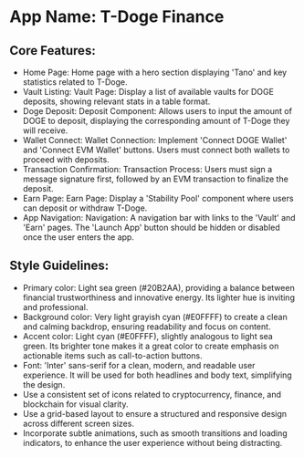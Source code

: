 # **App Name**: T-Doge Finance

## Core Features:

- Home Page: Home page with a hero section displaying 'Tano' and key statistics related to T-Doge.
- Vault Listing: Vault Page: Display a list of available vaults for DOGE deposits, showing relevant stats in a table format.
- Doge Deposit: Deposit Component: Allows users to input the amount of DOGE to deposit, displaying the corresponding amount of T-Doge they will receive.
- Wallet Connect: Wallet Connection: Implement 'Connect DOGE Wallet' and 'Connect EVM Wallet' buttons. Users must connect both wallets to proceed with deposits.
- Transaction Confirmation: Transaction Process: Users must sign a message signature first, followed by an EVM transaction to finalize the deposit.
- Earn Page: Earn Page: Display a 'Stability Pool' component where users can deposit or withdraw T-Doge.
- App Navigation: Navigation: A navigation bar with links to the 'Vault' and 'Earn' pages. The 'Launch App' button should be hidden or disabled once the user enters the app.

## Style Guidelines:

- Primary color: Light sea green (#20B2AA), providing a balance between financial trustworthiness and innovative energy. Its lighter hue is inviting and professional.
- Background color: Very light grayish cyan (#E0FFFF) to create a clean and calming backdrop, ensuring readability and focus on content.
- Accent color: Light cyan (#E0FFFF), slightly analogous to light sea green. Its brighter tone makes it a great color to create emphasis on actionable items such as call-to-action buttons.
- Font: 'Inter' sans-serif for a clean, modern, and readable user experience. It will be used for both headlines and body text, simplifying the design.
- Use a consistent set of icons related to cryptocurrency, finance, and blockchain for visual clarity.
- Use a grid-based layout to ensure a structured and responsive design across different screen sizes.
- Incorporate subtle animations, such as smooth transitions and loading indicators, to enhance the user experience without being distracting.